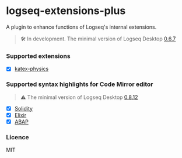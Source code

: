 # logseq-extensions-plus

A plugin to enhance functions of Logseq's internal extensions.


> 🛠 In development. The minimal version of Logseq Desktop [0.6.7](https://github.com/logseq/logseq/releases)

### Supported extensions

- [x] [katex-physics](https://github.com/balthild/katex-physics)


### Supported syntax highlights for Code Mirror editor
> ⚠️ The minimal version of Logseq Desktop [0.8.12](https://github.com/logseq/logseq/releases)
 
- [x] [Solidity](https://soliditylang.org/)
- [x] [Elixir](https://elixir-lang.org/)
- [x] [ABAP](https://en.wikipedia.org/wiki/ABAP)
 
### Licence

MIT
